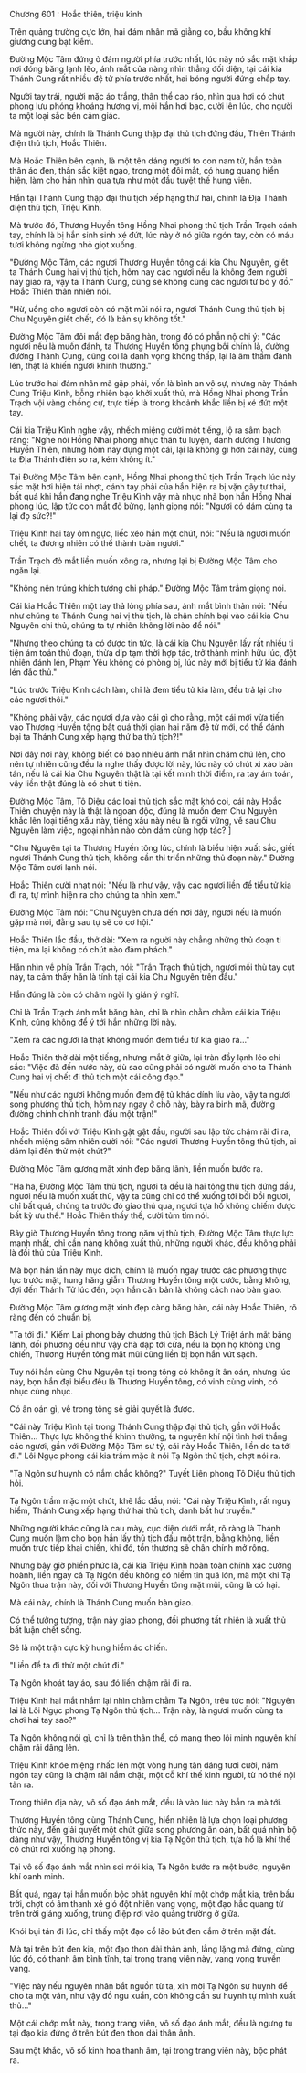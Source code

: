 




Chương 601 : Hoắc thiên, triệu kình


Trên quảng trường cực lớn, hai đám nhân mã giằng co, bầu không khí giương cung bạt kiếm.

Đường Mộc Tâm đứng ở đám người phía trước nhất, lúc này nó sắc mặt khắp nơi đóng băng lạnh lẽo, ánh mắt của nàng nhìn thẳng đối diện, tại cái kia Thánh Cung rất nhiều đệ tử phía trước nhất, hai bóng người đứng chắp tay.

Người tay trái, người mặc áo trắng, thân thể cao ráo, nhìn qua hơi có chút phong lưu phóng khoáng hương vị, môi hắn hơi bạc, cười lên lúc, cho người ta một loại sắc bén cảm giác.

Mà người này, chính là Thánh Cung thập đại thủ tịch đứng đầu, Thiên Thánh điện thủ tịch, Hoắc Thiên.

Mà Hoắc Thiên bên cạnh, là một tên dáng người to con nam tử, hắn toàn thân áo đen, thần sắc kiệt ngạo, trong một đôi mắt, có hung quang hiển hiện, làm cho hắn nhìn qua tựa như một đầu tuyệt thế hung viên.

Hắn tại Thánh Cung thập đại thủ tịch xếp hạng thứ hai, chính là Địa Thánh điện thủ tịch, Triệu Kình.

Mà trước đó, Thương Huyền tông Hồng Nhai phong thủ tịch Trần Trạch cánh tay, chính là bị hắn sinh sinh xé đứt, lúc này ở nó giữa ngón tay, còn có máu tươi không ngừng nhỏ giọt xuống.

"Đường Mộc Tâm, các ngươi Thương Huyền tông cái kia Chu Nguyên, giết ta Thánh Cung hai vị thủ tịch, hôm nay các ngươi nếu là không đem người này giao ra, vậy ta Thánh Cung, cũng sẽ không cùng các ngươi từ bỏ ý đồ." Hoắc Thiên thản nhiên nói.

"Hừ, uổng cho ngươi còn có mặt mũi nói ra, ngươi Thánh Cung thủ tịch bị Chu Nguyên giết chết, đó là bản sự không tốt."

Đường Mộc Tâm đôi mắt đẹp băng hàn, trong đó có phẫn nộ chi ý: "Các ngươi nếu là muốn đánh, ta Thương Huyền tông phụng bồi chính là, đường đường Thánh Cung, cũng coi là danh vọng không thấp, lại là âm thầm đánh lén, thật là khiến người khinh thường."

Lúc trước hai đám nhân mã gặp phải, vốn là bình an vô sự, nhưng này Thánh Cung Triệu Kình, bỗng nhiên bạo khởi xuất thủ, mà Hồng Nhai phong Trần Trạch vội vàng chống cự, trực tiếp là trong khoảnh khắc liền bị xé đứt một tay.

Cái kia Triệu Kình nghe vậy, nhếch miệng cười một tiếng, lộ ra sâm bạch răng: "Nghe nói Hồng Nhai phong nhục thân tu luyện, danh dương Thương Huyền Thiên, nhưng hôm nay đụng một cái, lại là không gì hơn cái này, cùng ta Địa Thánh điện so ra, kém không ít."

Tại Đường Mộc Tâm bên cạnh, Hồng Nhai phong thủ tịch Trần Trạch lúc này sắc mặt hơi hiện tái nhợt, cánh tay phải của hắn hiện ra bị vặn gãy tư thái, bất quá khi hắn đang nghe Triệu Kình vậy mà nhục nhã bọn hắn Hồng Nhai phong lúc, lập tức con mắt đỏ bừng, lạnh giọng nói: "Ngươi có dám cùng ta lại đọ sức?!"

Triệu Kình hai tay ôm ngực, liếc xéo hắn một chút, nói: "Nếu là ngươi muốn chết, ta đương nhiên có thể thành toàn ngươi."

Trần Trạch đỏ mắt liền muốn xông ra, nhưng lại bị Đường Mộc Tâm cho ngăn lại.

"Không nên trúng khích tướng chi pháp." Đường Mộc Tâm trầm giọng nói.

Cái kia Hoắc Thiên một tay thả lỏng phía sau, ánh mắt bình thản nói: "Nếu như chúng ta Thánh Cung hai vị thủ tịch, là chân chính bại vào cái kia Chu Nguyên chi thủ, chúng ta tự nhiên không lời nào để nói."

"Nhưng theo chúng ta có được tin tức, là cái kia Chu Nguyên lấy rất nhiều ti tiện ám toán thủ đoạn, thừa dịp tạm thời hợp tác, trở thành minh hữu lúc, đột nhiên đánh lén, Phạm Yêu không có phòng bị, lúc này mới bị tiểu tử kia đánh lén đắc thủ."

"Lúc trước Triệu Kình cách làm, chỉ là đem tiểu tử kia làm, đều trả lại cho các ngươi thôi."

"Không phải vậy, các ngươi dựa vào cái gì cho rằng, một cái mới vừa tiến vào Thương Huyền tông bất quá thời gian hai năm đệ tử mới, có thể đánh bại ta Thánh Cung xếp hạng thứ ba thủ tịch?!"

Nơi đây nơi này, không biết có bao nhiêu ánh mắt nhìn chăm chú lên, cho nên tự nhiên cũng đều là nghe thấy được lời này, lúc này có chút xì xào bàn tán, nếu là cái kia Chu Nguyên thật là tại kết minh thời điểm, ra tay ám toán, vậy liền thật đúng là có chút ti tiện.

Đường Mộc Tâm, Tô Diệu các loại thủ tịch sắc mặt khó coi, cái này Hoắc Thiên chuyện này là thật là ngoan độc, đúng là muốn đem Chu Nguyên khắc lên loại tiếng xấu này, tiếng xấu này nếu là ngồi vững, về sau Chu Nguyên làm việc, ngoại nhân nào còn dám cùng hợp tác? ]

"Chu Nguyên tại ta Thương Huyền tông lúc, chính là biểu hiện xuất sắc, giết ngươi Thánh Cung thủ tịch, không cần thi triển những thủ đoạn này." Đường Mộc Tâm cười lạnh nói.

Hoắc Thiên cười nhạt nói: "Nếu là như vậy, vậy các ngươi liền để tiểu tử kia đi ra, tự mình hiện ra cho chúng ta nhìn xem."

Đường Mộc Tâm nói: "Chu Nguyên chưa đến nơi đây, ngươi nếu là muốn gặp mà nói, đằng sau tự sẽ có cơ hội."

Hoắc Thiên lắc đầu, thở dài: "Xem ra người này chẳng những thủ đoạn ti tiện, mà lại không có chút nào đảm phách."

Hắn nhìn về phía Trần Trạch, nói: "Trần Trạch thủ tịch, ngươi mối thù tay cụt này, ta cảm thấy hẳn là tính tại cái kia Chu Nguyên trên đầu."

Hắn đúng là còn có châm ngòi ly gián ý nghĩ.

Chỉ là Trần Trạch ánh mắt băng hàn, chỉ là nhìn chằm chằm cái kia Triệu Kình, cũng không để ý tới hắn những lời này.

"Xem ra các ngươi là thật không muốn đem tiểu tử kia giao ra..."

Hoắc Thiên thở dài một tiếng, nhưng mắt ở giữa, lại tràn đầy lạnh lẽo chi sắc: "Việc đã đến nước này, dù sao cũng phải có người muốn cho ta Thánh Cung hai vị chết đi thủ tịch một cái công đạo."

"Nếu như các ngươi không muốn đem đệ tử khác dính líu vào, vậy ta ngươi song phương thủ tịch, hôm nay ngay ở chỗ này, bày ra binh mã, đường đường chính chính tranh đấu một trận!"

Hoắc Thiên đối với Triệu Kình gật gật đầu, người sau lập tức chậm rãi đi ra, nhếch miệng sâm nhiên cười nói: "Các ngươi Thương Huyền tông thủ tịch, ai dám lại đến thử một chút?"

Đường Mộc Tâm gương mặt xinh đẹp băng lãnh, liền muốn bước ra.

"Ha ha, Đường Mộc Tâm thủ tịch, ngươi ta đều là hai tông thủ tịch đứng đầu, ngươi nếu là muốn xuất thủ, vậy ta cũng chỉ có thể xuống tới bồi bồi ngươi, chỉ bất quá, chúng ta trước đó giao thủ qua, ngươi tựa hồ không chiếm được bất kỳ ưu thế." Hoắc Thiên thấy thế, cười tủm tỉm nói.

Bây giờ Thương Huyền tông trong năm vị thủ tịch, Đường Mộc Tâm thực lực mạnh nhất, chỉ cần nàng không xuất thủ, những người khác, đều không phải là đối thủ của Triệu Kình.

Mà bọn hắn lần này mục đích, chính là muốn ngay trước các phương thực lực trước mặt, hung hăng giẫm Thương Huyền tông một cước, bằng không, đợi đến Thánh Tử lúc đến, bọn hắn căn bản là không cách nào bàn giao.

Đường Mộc Tâm gương mặt xinh đẹp càng băng hàn, cái này Hoắc Thiên, rõ ràng đến có chuẩn bị.

"Ta tới đi." Kiếm Lai phong bảy chương thủ tịch Bách Lý Triệt ánh mắt băng lãnh, đối phương đều như vậy chà đạp tới cửa, nếu là bọn họ không ứng chiến, Thương Huyền tông mặt mũi cũng liền bị bọn hắn vứt sạch.

Tuy nói hắn cùng Chu Nguyên tại trong tông có không ít ân oán, nhưng lúc này, bọn hắn đại biểu đều là Thương Huyền tông, có vinh cùng vinh, có nhục cùng nhục.

Có ân oán gì, về trong tông sẽ giải quyết là được.

"Cái này Triệu Kình tại trong Thánh Cung thập đại thủ tịch, gần với Hoắc Thiên... Thực lực không thể khinh thường, ta nguyên khí nội tình hơi thắng các ngươi, gần với Đường Mộc Tâm sư tỷ, cái này Hoắc Thiên, liền do ta tới đi." Lôi Ngục phong cái kia trầm mặc ít nói Tạ Ngôn thủ tịch, chợt nói ra.

"Tạ Ngôn sư huynh có nắm chắc không?" Tuyết Liên phong Tô Diệu thủ tịch hỏi.

Tạ Ngôn trầm mặc một chút, khẽ lắc đầu, nói: "Cái này Triệu Kình, rất nguy hiểm, Thánh Cung xếp hạng thứ hai thủ tịch, danh bất hư truyền."

Những người khác cũng là cau mày, cục diện dưới mắt, rõ ràng là Thánh Cung muốn làm cho bọn hắn lấy thủ tịch đấu một trận, bằng không, liền muốn trực tiếp khai chiến, khi đó, tổn thương sẽ chân chính mở rộng.

Nhưng bây giờ phiền phức là, cái kia Triệu Kình hoàn toàn chính xác cường hoành, liền ngay cả Tạ Ngôn đều không có niềm tin quá lớn, mà một khi Tạ Ngôn thua trận này, đối với Thương Huyền tông mặt mũi, cũng là có hại.

Mà cái này, chính là Thánh Cung muốn bàn giao.

Có thể tưởng tượng, trận này giao phong, đối phương tất nhiên là xuất thủ bất luận chết sống.

Sẽ là một trận cực kỳ hung hiểm ác chiến.

"Liền để ta đi thử một chút đi."

Tạ Ngôn khoát tay áo, sau đó liền chậm rãi đi ra.

Triệu Kình hai mắt nhắm lại nhìn chằm chằm Tạ Ngôn, trêu tức nói: "Nguyên lai là Lôi Ngục phong Tạ Ngôn thủ tịch... Trận này, là ngươi muốn cùng ta chơi hai tay sao?"

Tạ Ngôn không nói gì, chỉ là trên thân thể, có mang theo lôi minh nguyên khí chậm rãi dâng lên.

Triệu Kình khóe miệng nhấc lên một vòng hung tàn dáng tươi cười, năm ngón tay cũng là chậm rãi nắm chặt, một cỗ khí thế kinh người, từ nó thể nội tản ra.

Trong thiên địa này, vô số đạo ánh mắt, đều là vào lúc này bắn ra mà tới.

Thương Huyền tông cùng Thánh Cung, hiển nhiên là lựa chọn loại phương thức này, đến giải quyết một chút giữa song phương ân oán, bất quá nhìn bộ dáng như vậy, Thương Huyền tông vị kia Tạ Ngôn thủ tịch, tựa hồ là khí thế có chút rơi xuống hạ phong.

Tại vô số đạo ánh mắt nhìn soi mói kia, Tạ Ngôn bước ra một bước, nguyên khí oanh minh.

Bất quá, ngay tại hắn muốn bộc phát nguyên khí một chớp mắt kia, trên bầu trời, chợt có âm thanh xé gió đột nhiên vang vọng, một đạo hắc quang từ trên trời giáng xuống, trùng điệp rơi vào quảng trường ở giữa.

Khói bụi tán đi lúc, chỉ thấy một đạo cổ lão bút đen cắm ở trên mặt đất.

Mà tại trên bút đen kia, một đạo thon dài thân ảnh, lẳng lặng mà đứng, cùng lúc đó, có thanh âm bình tĩnh, tại trong trang viên này, vang vọng truyền vang.

"Việc này nếu nguyên nhân bắt nguồn từ ta, xin mời Tạ Ngôn sư huynh để cho ta một ván, như vậy đồ ngu xuẩn, còn không cần sư huynh tự mình xuất thủ..."

Một cái chớp mắt này, trong trang viên, vô số đạo ánh mắt, đều là ngưng tụ tại đạo kia đứng ở trên bút đen thon dài thân ảnh.

Sau một khắc, vô số kinh hoa thanh âm, tại trong trang viên này, bộc phát ra.




